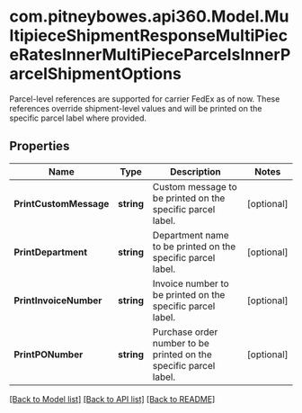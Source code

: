 # com.pitneybowes.api360.Model.MultipieceShipmentResponseMultiPieceRatesInnerMultiPieceParcelsInnerParcelShipmentOptions
Parcel-level references are supported for carrier FedEx as of now. These references override shipment-level values and will be printed on the specific parcel label where provided. 

## Properties

Name | Type | Description | Notes
------------ | ------------- | ------------- | -------------
**PrintCustomMessage** | **string** | Custom message to be printed on the specific parcel label. | [optional] 
**PrintDepartment** | **string** | Department name to be printed on the specific parcel label. | [optional] 
**PrintInvoiceNumber** | **string** | Invoice number to be printed on the specific parcel label. | [optional] 
**PrintPONumber** | **string** | Purchase order number to be printed on the specific parcel label. | [optional] 

[[Back to Model list]](../../README.md#documentation-for-models) [[Back to API list]](../../README.md#documentation-for-api-endpoints) [[Back to README]](../../README.md)

